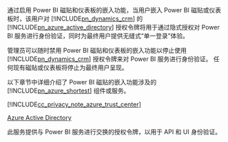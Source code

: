 通过启用 Power BI 磁贴和仪表板的嵌入功能，当用户嵌入 Power BI 磁贴或仪表板时，该用户对 [!INCLUDE[pn_dynamics_crm](pn-dynamics-crm.md)] 的 [!INCLUDE[pn_azure_active_directory](pn-azure-active-directory.md)] 授权令牌将用于通过隐式授权对 Power BI 服务进行身份验证，同时为最终用户提供无缝式“单一登录”体验。  
  
 管理员可以随时禁用 Power BI 磁贴和仪表板的嵌入功能以停止使用 [!INCLUDE[pn_dynamics_crm](pn-dynamics-crm.md)] 授权令牌来对 Power BI 服务进行身份验证。 任何现有磁贴或仪表板将停止为最终用户呈现。  
  
 以下章节中详细介绍了 Power BI 磁贴的嵌入功能涉及的 [!INCLUDE[pn_azure_shortest](pn-azure-shortest.md)] 组件或服务。  
  
 [!INCLUDE[cc_privacy_note_azure_trust_center](cc-privacy-note-azure-trust-center.md)]  
  
 [Azure Active Directory](https://azure.microsoft.com/services/active-directory/)  
  
 此服务提供与 Power BI 服务进行交换的授权令牌，以用于 API 和 UI 身份验证。